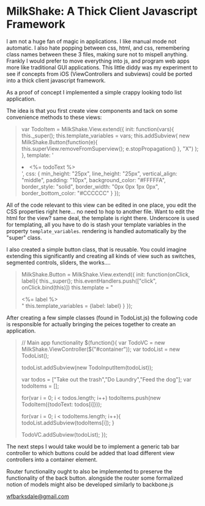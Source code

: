MilkShake: A Thick Client Javascript Framework
=============

I am not a huge fan of magic in applications. I like manual mode not automatic. I also hate popping between css, html, and css, remembering class names between these 3 files, making sure not to mispell anything. Frankly I would prefer to move everything into js, and program web apps more like traditional GUI applications. This little diddy was my experiment to see if concepts from iOS (ViewControllers and subviews) could be ported into a thick client javascript framework.

As a proof of concept I implemented a simple crappy looking todo list application.

The idea is that you first create view components and tack on some convenience methods to these views:

> var TodoItem = MilkShake.View.extend({
>	init: function(vars){
>		this._super();
>		this.template_variables = vars;
>		this.addSubview(
>			new MilkShake.Button(function(e){
>				this.superView.removeFromSuperview();
>				e.stopPropagation()
>			}, "X")
>		);
>	},
>	template: '<li class="todo-item"><%= todoText %></li>',
>	css: {
>		min_height: "25px",
>		line_height: "25px",
>		vertical_align: "middle",
>		padding: "10px",
>		background_color: "#FFFFFA",
>		border_style: "solid",
>		border_width: "0px 0px 1px 0px",
>		border_bottom_color: "#CCCCCC"
>	}
> });

All of the code relevant to this view can be edited in one place, you edit the CSS properties right here... no need to hop to another file. Want to edit the html for the view? same deal, the template is right there. Underscore is used for templating, all you have to do is stash your template variables in the property `template_variables`. rendering is handled automatically by the "super" class. 

I also created a simple button class, that is reusable. You could imagine extending this significantly and creating all kinds of view such as switches, segmented controls, sliders, the works....

>   MilkShake.Button = MilkShake.View.extend({
>		init: function(onClick, label){
>			this._super();
>			this.eventHandlers.push(["click", onClick.bind(this)])
>			this.template = "<div class='btn'><%= label %></div>"
>			this.template_variables = {label: label}
>		}
>	});

After creating a few simple classes (found in TodoList.js) the following code is responsible for actually bringing the peices together to create an application.

> // Main app functionality
> $(function(){
>	var TodoVC = new MilkShake.ViewController($("#container"));
>	var todoList = new TodoList();
>
>	todoList.addSubview(new TodoInputItem(todoList));
>
>	var todos = ["Take out the trash","Do Laundry","Feed the dog"];
>	var todoItems = [];
>
>	for(var i = 0; i < todos.length; i++)
>		todoItems.push(new TodoItem({todoText: todos[i]}));
>
>	for(var i = 0; i < todoItems.length; i++){
>		todoList.addSubview(todoItems[i]);
>	}
>
>	TodoVC.addSubview(todoList);
> });

The next steps I would take would be to implement a generic tab bar controller to which buttons could be added that load different view controllers into a container element.

Router functionality ought to also be implemented to preserve the functionality of the back button. alongside the router some formalized notion of models might also be developed similarly to backbone.js

<wfbarksdale@gmail.com>

